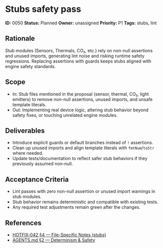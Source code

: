 # Stubs safety pass

**ID:** 0050
**Status:** Planned
**Owner:** unassigned
**Priority:** P1
**Tags:** stubs, lint

## Rationale
Stub modules (Sensors, Thermals, CO₂, etc.) rely on non-null assertions and unused imports, generating lint noise and risking runtime safety regressions.
Replacing assertions with guards keeps stubs aligned with engine safety standards.

## Scope
- In: Stub files mentioned in the proposal (sensor, thermal, CO₂, light emitters) to remove non-null assertions, unused imports, and unsafe template literals.
- Out: Implementing real device logic, altering stub behavior beyond safety fixes, or touching unrelated engine modules.

## Deliverables
- Introduce explicit guards or default branches instead of `!` assertions.
- Clean up unused imports and align template literals with `fmtNum`/`toStr` where needed.
- Update tests/documentation to reflect safer stub behaviors if they previously assumed non-null.

## Acceptance Criteria
- Lint passes with zero non-null assertion or unused import warnings in stub modules.
- Stub behavior remains deterministic and compatible with existing tests.
- Any required test adjustments remain green after the changes.

## References
- [HOTFIX‑042 §4 — File-Specific Notes (stubs)](../../../proposals/20251009-hotfix-batch-02.md#4-file-specific-notes-non-exhaustive-prioritized)
- [AGENTS.md §2 — Determinism & Safety](../../../../AGENTS.md#2-core-invariants-mirror-sec-%C2%A71)
